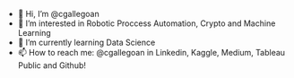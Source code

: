 - 👋 Hi, I’m @cgallegoan
- 👀 I’m interested in Robotic Proccess Automation, Crypto and Machine Learning 
- 🌱 I’m currently learning Data Science
- 📫 How to reach me: @cgallegoan in Linkedin, Kaggle, Medium, Tableau Public and Github!
